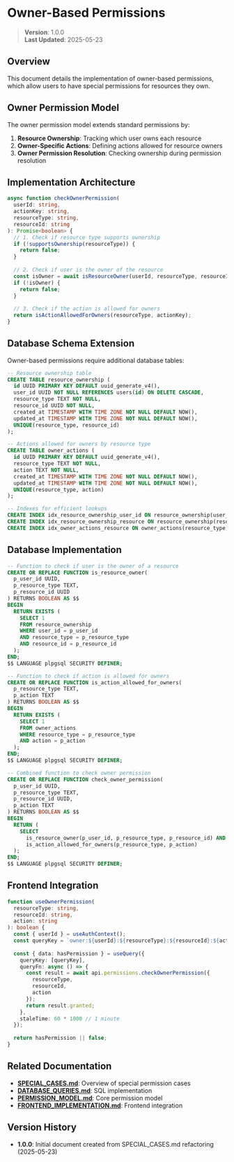 
# Owner-Based Permissions

> **Version**: 1.0.0  
> **Last Updated**: 2025-05-23

## Overview

This document details the implementation of owner-based permissions, which allow users to have special permissions for resources they own.

## Owner Permission Model

The owner permission model extends standard permissions by:

1. **Resource Ownership**: Tracking which user owns each resource
2. **Owner-Specific Actions**: Defining actions allowed for resource owners
3. **Owner Permission Resolution**: Checking ownership during permission resolution

## Implementation Architecture

```typescript
async function checkOwnerPermission(
  userId: string,
  actionKey: string,
  resourceType: string,
  resourceId: string
): Promise<boolean> {
  // 1. Check if resource type supports ownership
  if (!supportsOwnership(resourceType)) {
    return false;
  }
  
  // 2. Check if user is the owner of the resource
  const isOwner = await isResourceOwner(userId, resourceType, resourceId);
  if (!isOwner) {
    return false;
  }
  
  // 3. Check if the action is allowed for owners
  return isActionAllowedForOwners(resourceType, actionKey);
}
```

## Database Schema Extension

Owner-based permissions require additional database tables:

```sql
-- Resource ownership table
CREATE TABLE resource_ownership (
  id UUID PRIMARY KEY DEFAULT uuid_generate_v4(),
  user_id UUID NOT NULL REFERENCES users(id) ON DELETE CASCADE,
  resource_type TEXT NOT NULL,
  resource_id UUID NOT NULL,
  created_at TIMESTAMP WITH TIME ZONE NOT NULL DEFAULT NOW(),
  updated_at TIMESTAMP WITH TIME ZONE NOT NULL DEFAULT NOW(),
  UNIQUE(resource_type, resource_id)
);

-- Actions allowed for owners by resource type
CREATE TABLE owner_actions (
  id UUID PRIMARY KEY DEFAULT uuid_generate_v4(),
  resource_type TEXT NOT NULL,
  action TEXT NOT NULL,
  created_at TIMESTAMP WITH TIME ZONE NOT NULL DEFAULT NOW(),
  updated_at TIMESTAMP WITH TIME ZONE NOT NULL DEFAULT NOW(),
  UNIQUE(resource_type, action)
);

-- Indexes for efficient lookups
CREATE INDEX idx_resource_ownership_user_id ON resource_ownership(user_id);
CREATE INDEX idx_resource_ownership_resource ON resource_ownership(resource_type, resource_id);
CREATE INDEX idx_owner_actions_resource ON owner_actions(resource_type);
```

## Database Implementation

```sql
-- Function to check if user is the owner of a resource
CREATE OR REPLACE FUNCTION is_resource_owner(
  p_user_id UUID,
  p_resource_type TEXT,
  p_resource_id UUID
) RETURNS BOOLEAN AS $$
BEGIN
  RETURN EXISTS (
    SELECT 1
    FROM resource_ownership
    WHERE user_id = p_user_id
    AND resource_type = p_resource_type
    AND resource_id = p_resource_id
  );
END;
$$ LANGUAGE plpgsql SECURITY DEFINER;

-- Function to check if action is allowed for owners
CREATE OR REPLACE FUNCTION is_action_allowed_for_owners(
  p_resource_type TEXT,
  p_action TEXT
) RETURNS BOOLEAN AS $$
BEGIN
  RETURN EXISTS (
    SELECT 1
    FROM owner_actions
    WHERE resource_type = p_resource_type
    AND action = p_action
  );
END;
$$ LANGUAGE plpgsql SECURITY DEFINER;

-- Combined function to check owner permission
CREATE OR REPLACE FUNCTION check_owner_permission(
  p_user_id UUID,
  p_resource_type TEXT,
  p_resource_id UUID,
  p_action TEXT
) RETURNS BOOLEAN AS $$
BEGIN
  RETURN (
    SELECT 
      is_resource_owner(p_user_id, p_resource_type, p_resource_id) AND
      is_action_allowed_for_owners(p_resource_type, p_action)
  );
END;
$$ LANGUAGE plpgsql SECURITY DEFINER;
```

## Frontend Integration

```typescript
function useOwnerPermission(
  resourceType: string, 
  resourceId: string, 
  action: string
): boolean {
  const { userId } = useAuthContext();
  const queryKey = `owner:${userId}:${resourceType}:${resourceId}:${action}`;
  
  const { data: hasPermission } = useQuery({
    queryKey: [queryKey],
    queryFn: async () => {
      const result = await api.permissions.checkOwnerPermission({
        resourceType,
        resourceId,
        action
      });
      return result.granted;
    },
    staleTime: 60 * 1000 // 1 minute
  });
  
  return hasPermission || false;
}
```

## Related Documentation

- **[SPECIAL_CASES.md](SPECIAL_CASES.md)**: Overview of special permission cases
- **[DATABASE_QUERIES.md](DATABASE_QUERIES.md)**: SQL implementation
- **[PERMISSION_MODEL.md](PERMISSION_MODEL.md)**: Core permission model
- **[FRONTEND_IMPLEMENTATION.md](FRONTEND_IMPLEMENTATION.md)**: Frontend integration

## Version History

- **1.0.0**: Initial document created from SPECIAL_CASES.md refactoring (2025-05-23)
